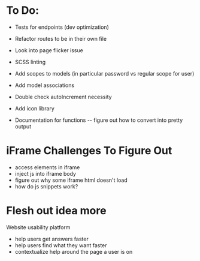 # To Do:

- Tests for endpoints (dev optimization)

- Refactor routes to be in their own file
- Look into page flicker issue

- SCSS linting
- Add scopes to models (in particular password vs regular scope for user)
- Add model associations
- Double check autoIncrement necessity
- Add icon library
- Documentation for functions -- figure out how to convert into pretty output

# iFrame Challenges To Figure Out
- access elements in iframe
- inject js into iframe body
- figure out why some iframe html doesn't load
- how do js snippets work?


# Flesh out idea more

Website usability platform
- help users get answers faster
- help users find what they want faster
- contextualize help around the page a user is on